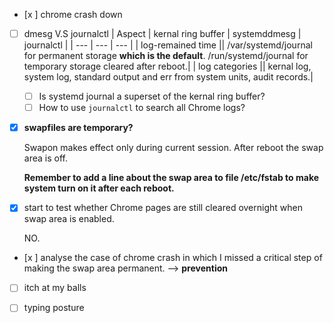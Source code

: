 - [x ] chrome crash down
- [ ] dmesg V.S journalctl
  | Aspect | kernal ring buffer | systemddmesg | journalctl |
  | --- | --- | --- |
  | log-remained time || /var/systemd/journal for permanent storage **which is the default**. /run/systemd/journal for temporary storage cleared after reboot.|
  | log categories || kernal log, system log, standard output and err from system units, audit records.|
  
  - [ ] Is systemd journal a superset of the  kernal ring buffer?
  - [ ] How to use `journalctl` to search all Chrome logs?
- [x] **swapfiles are temporary?** 

  Swapon makes effect only during current session. After reboot the swap area is off.

  **Remember to add a line about the swap area to file /etc/fstab to make system turn on it after each reboot.** 

- [x] start to test whether Chrome pages are still cleared overnight when swap area is enabled.  

  NO.   
- [x ] analyse the case of chrome crash in which I missed a critical step of making the swap area permanent. --> **prevention**
- [ ] itch at my balls
- [ ] typing posture



<!--stackedit_data:
eyJoaXN0b3J5IjpbNTAxOTQzNDg5LDEzNTI2NDc5NDIsMTczNT
YzMTgzNywtMTMxNTc0OTcyNl19
-->